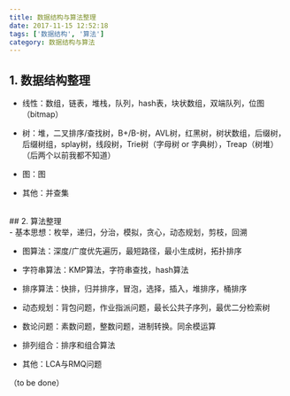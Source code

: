 ```yaml
---
title: 数据结构与算法整理
date: 2017-11-15 12:52:18
tags: ['数据结构', '算法']
category: 数据结构与算法
---
```


## 1. 数据结构整理

- 线性：数组，链表，堆栈，队列，hash表，块状数组，双端队列，位图（bitmap）

- 树：堆，二叉排序/查找树，B+/B-树，AVL树，红黑树，树状数组，后缀树，后缀树组，splay树，线段树，Trie树（字母树 or 字典树），Treap（树堆）（后两个以前我都不知道）

- 图：图

- 其他：并查集

<!-- more -->

<br/>
## 2. 算法整理
<br/>
- 基本思想：枚举，递归，分治，模拟，贪心，动态规划，剪枝，回溯

- 图算法：深度/广度优先遍历，最短路径，最小生成树，拓扑排序

- 字符串算法：KMP算法，字符串查找，hash算法

- 排序算法：快排，归并排序，冒泡，选择，插入，堆排序，桶排序

- 动态规划：背包问题，作业指派问题，最长公共子序列，最优二分检索树

- 数论问题：素数问题，整数问题，进制转换。同余模运算

- 排列组合：排序和组合算法

- 其他：LCA与RMQ问题

（to be done）
